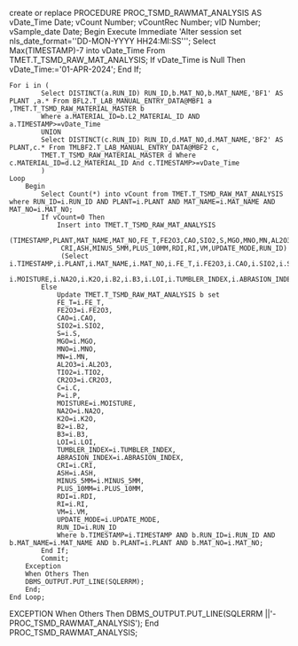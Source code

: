 create or replace PROCEDURE PROC_TSMD_RAWMAT_ANALYSIS AS
vDate_Time  Date;
vCount      Number;
vCountRec   Number;
vID         Number;
vSample_date Date;
Begin
    Execute Immediate 'Alter session set nls_date_format=''DD-MON-YYYY HH24:MI:SS'''; 
    Select Max(TIMESTAMP)-7 into vDate_Time  From TMET.T_TSMD_RAW_MAT_ANALYSIS;
    If vDate_Time is Null Then        
        vDate_Time:='01-APR-2024';
    End If;   

    For i in ( 
            Select DISTINCT(a.RUN_ID) RUN_ID,b.MAT_NO,b.MAT_NAME,'BF1' AS PLANT ,a.* From BFL2.T_LAB_MANUAL_ENTRY_DATA@MBF1 a ,TMET.T_TSMD_RAW_MATERIAL_MASTER b
            Where a.MATERIAL_ID=b.L2_MATERIAL_ID AND a.TIMESTAMP>=vDate_Time
            UNION 
            Select DISTINCT(c.RUN_ID) RUN_ID,d.MAT_NO,d.MAT_NAME,'BF2' AS PLANT,c.* From TMLBF2.T_LAB_MANUAL_ENTRY_DATA@MBF2 c,
            TMET.T_TSMD_RAW_MATERIAL_MASTER d Where c.MATERIAL_ID=d.L2_MATERIAL_ID And c.TIMESTAMP>=vDate_Time
            )
    Loop
        Begin
            Select Count(*) into vCount from TMET.T_TSMD_RAW_MAT_ANALYSIS where RUN_ID=i.RUN_ID AND PLANT=i.PLANT AND MAT_NAME=i.MAT_NAME AND MAT_NO=i.MAT_NO;
            If vCount=0 Then                
                Insert into TMET.T_TSMD_RAW_MAT_ANALYSIS 
                (TIMESTAMP,PLANT,MAT_NAME,MAT_NO,FE_T,FE2O3,CAO,SIO2,S,MGO,MNO,MN,AL2O3,TIO2,CR2O3,C,P,MOISTURE,NA2O,K2O,B2,B3,LOI,TUMBLER_INDEX,ABRASION_INDEX,
                 CRI,ASH,MINUS_5MM,PLUS_10MM,RDI,RI,VM,UPDATE_MODE,RUN_ID)         
                 (Select i.TIMESTAMP,i.PLANT,i.MAT_NAME,i.MAT_NO,i.FE_T,i.FE2O3,i.CAO,i.SIO2,i.S,i.MGO,i.MNO,i.MN,i.AL2O3,i.TIO2,i.CR2O3,i.C,i.P,
                 i.MOISTURE,i.NA2O,i.K2O,i.B2,i.B3,i.LOI,i.TUMBLER_INDEX,i.ABRASION_INDEX,i.CRI,i.ASH,i.MINUS_5MM,i.PLUS_10MM,i.RDI,i.RI,i.VM,i.UPDATE_MODE,RUN_ID)                
            Else
                Update TMET.T_TSMD_RAW_MAT_ANALYSIS b set 
                FE_T=i.FE_T,
                FE2O3=i.FE2O3,
                CAO=i.CAO,
                SIO2=i.SIO2,
                S=i.S,
                MGO=i.MGO,
                MNO=i.MNO,
                MN=i.MN,
                AL2O3=i.AL2O3,
                TIO2=i.TIO2,
                CR2O3=i.CR2O3,
                C=i.C,
                P=i.P,
                MOISTURE=i.MOISTURE,
                NA2O=i.NA2O,
                K2O=i.K2O,
                B2=i.B2,
                B3=i.B3,
                LOI=i.LOI,
                TUMBLER_INDEX=i.TUMBLER_INDEX,
                ABRASION_INDEX=i.ABRASION_INDEX,
                CRI=i.CRI,
                ASH=i.ASH,
                MINUS_5MM=i.MINUS_5MM,
                PLUS_10MM=i.PLUS_10MM,
                RDI=i.RDI,
                RI=i.RI,
                VM=i.VM,
                UPDATE_MODE=i.UPDATE_MODE,
                RUN_ID=i.RUN_ID                
                Where b.TIMESTAMP=i.TIMESTAMP AND b.RUN_ID=i.RUN_ID AND b.MAT_NAME=i.MAT_NAME AND b.PLANT=i.PLANT AND b.MAT_NO=i.MAT_NO;          
            End If;
            Commit;
        Exception
        When Others Then
        DBMS_OUTPUT.PUT_LINE(SQLERRM);
        End;
    End Loop;
EXCEPTION
 When Others Then
 DBMS_OUTPUT.PUT_LINE(SQLERRM ||'-PROC_TSMD_RAWMAT_ANALYSIS');
End PROC_TSMD_RAWMAT_ANALYSIS;
